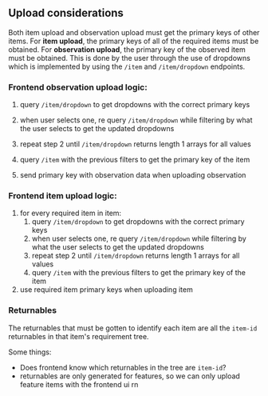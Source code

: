 ## Upload considerations

Both item upload and observation upload must get the primary keys of other items. For **item upload**, the primary keys of all of the required items must be obtained. For **observation upload**, the primary key of the observed item must be obtained. This is done by the user through the use of dropdowns which is implemented by using the `/item` and `/item/dropdown` endpoints.

### Frontend observation upload logic:

1. query `/item/dropdown` to get dropdowns with the correct primary keys

2. when user selects one, re query `/item/dropdown` while filtering by what the user selects to get the updated dropdowns
3. repeat step 2 until `/item/dropdown` returns length 1 arrays for all values
4. query `/item` with the previous filters to get the primary key of the item
5. send primary key with observation data when uploading observation

### Frontend item upload logic:

1. for every required item in item:
   1. query `/item/dropdown` to get dropdowns with the correct primary keys
   2. when user selects one, re query `/item/dropdown` while filtering by what the user selects to get the updated dropdowns
   3. repeat step 2 until `/item/dropdown` returns length 1 arrays for all values
   4. query `/item` with the previous filters to get the primary key of the item
2. use required item primary keys when uploading item



### Returnables

The returnables that must be gotten to identify each item are all the `item-id` returnables in that item's requirement tree. 

Some things:

- Does frontend know which returnables in the tree are `item-id`? 
- returnables are only generated for features, so we can only upload feature items with the frontend ui rn



































